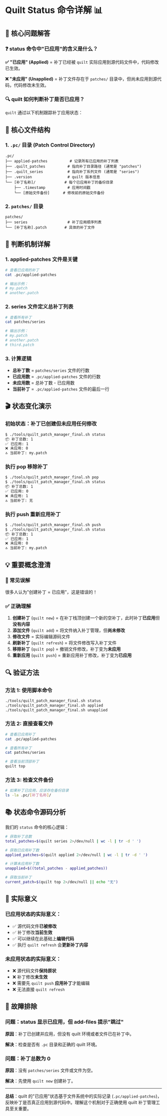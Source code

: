 # Quilt Status 命令详解 📊

## 🎯 核心问题解答

### ❓ status 命令中"已应用"的含义是什么？

**✅ "已应用" (Applied)** = 补丁已经被 `quilt` 实际应用到源代码文件中，代码修改已生效。

**❌ "未应用" (Unapplied)** = 补丁文件存在于 `patches/` 目录中，但尚未应用到源代码，代码修改未生效。

### 🔍 quilt 如何判断补丁是否已应用？

`quilt` 通过以下机制跟踪补丁应用状态：

## 📁 核心文件结构

### 1. `.pc/` 目录 (Patch Control Directory)
```
.pc/
├── applied-patches          # 记录所有已应用的补丁列表
├── .quilt_patches          # 指向补丁目录路径 (通常是 "patches")
├── .quilt_series           # 指向补丁系列文件 (通常是 "series")
├── .version                # quilt 版本信息
└── [补丁名称]/             # 每个已应用补丁的备份目录
    ├── .timestamp          # 应用时间戳
    └── [原始文件备份]      # 修改前的原始文件备份
```

### 2. `patches/` 目录
```
patches/
├── series                  # 补丁应用顺序列表
└── [补丁名称].patch        # 具体的补丁文件
```

## 🔧 判断机制详解

### 1. **applied-patches 文件是关键**
```bash
# 查看已应用的补丁
cat .pc/applied-patches

# 输出示例：
# my.patch
# another.patch
```

### 2. **series 文件定义总补丁列表**
```bash
# 查看所有补丁
cat patches/series

# 输出示例：
# my.patch
# another.patch
# third.patch
```

### 3. **计算逻辑**
- **总补丁数** = `patches/series` 文件的行数
- **已应用数** = `.pc/applied-patches` 文件的行数  
- **未应用数** = 总补丁数 - 已应用数
- **当前补丁** = `.pc/applied-patches` 文件的最后一行

## 🎬 状态变化演示

### 初始状态：补丁已创建但未应用任何修改
```bash
$ ./tools/quilt_patch_manager_final.sh status
📦 补丁总数: 1
✅ 已应用: 1
❌ 未应用: 0
🔝 当前补丁: my.patch
```

### 执行 pop 移除补丁
```bash
$ ./tools/quilt_patch_manager_final.sh pop
$ ./tools/quilt_patch_manager_final.sh status
📦 补丁总数: 1
✅ 已应用: 0
❌ 未应用: 1
🔝 当前补丁: 无
```

### 执行 push 重新应用补丁
```bash
$ ./tools/quilt_patch_manager_final.sh push
$ ./tools/quilt_patch_manager_final.sh status
📦 补丁总数: 1
✅ 已应用: 1
❌ 未应用: 0
🔝 当前补丁: my.patch
```

## 💡 重要概念澄清

### 🚨 常见误解
很多人认为"创建补丁 = 已应用"，这是错误的！

### ✅ 正确理解
1. **创建补丁** (`quilt new`) = 在补丁栈顶创建一个新的空补丁，此时补丁**已应用**但**没有内容**
2. **添加文件** (`quilt add`) = 将文件纳入补丁管理，但**尚未修改**
3. **修改文件** = 实际编辑源码文件
4. **刷新补丁** (`quilt refresh`) = 将文件修改写入补丁文件
5. **移除补丁** (`quilt pop`) = 撤销文件修改，补丁变为**未应用**
6. **重新应用** (`quilt push`) = 重新应用补丁修改，补丁变为**已应用**

## 🔍 验证方法

### 方法 1: 使用脚本命令
```bash
./tools/quilt_patch_manager_final.sh status
./tools/quilt_patch_manager_final.sh applied
./tools/quilt_patch_manager_final.sh unapplied
```

### 方法 2: 直接查看文件
```bash
# 查看已应用补丁
cat .pc/applied-patches

# 查看所有补丁
cat patches/series

# 查看当前顶部补丁
quilt top
```

### 方法 3: 检查文件备份
```bash
# 如果补丁已应用，应该存在备份目录
ls -la .pc/[补丁名称]/
```

## 📚 状态命令源码分析

我们的 `status` 命令的核心逻辑：

```bash
# 获取补丁总数
total_patches=$(quilt series 2>/dev/null | wc -l | tr -d ' ')

# 获取已应用补丁数
applied_patches=$(quilt applied 2>/dev/null | wc -l | tr -d ' ')

# 计算未应用补丁数
unapplied=$((total_patches - applied_patches))

# 获取当前补丁
current_patch=$(quilt top 2>/dev/null || echo "无")
```

## 🎯 实际意义

### 已应用状态的实际意义：
- ✅ 源代码文件**已被修改**
- ✅ 补丁修改**当前生效**
- ✅ 可以继续在此基础上**编辑代码**
- ✅ 执行 `quilt refresh` 会**更新补丁内容**

### 未应用状态的实际意义：
- ❌ 源代码文件**保持原状**
- ❌ 补丁修改**未生效**
- ❌ 需要先 `quilt push` **应用补丁**才能编辑
- ❌ 无法直接 `quilt refresh`

## 🔧 故障排除

### 问题：status 显示已应用，但 add-files 提示"跳过"
**原因**：补丁已创建并应用，但没有 quilt 环境或者文件已在补丁中。

**解决**：检查是否有 `.pc` 目录和正确的 quilt 环境。

### 问题：补丁总数为 0
**原因**：没有 `patches/series` 文件或文件为空。

**解决**：先使用 `quilt new` 创建补丁。

---

**总结**：quilt 的"已应用"状态基于文件系统中的实际记录 (`.pc/applied-patches`)，反映补丁是否真正应用到源代码中。理解这个机制对于正确使用 quilt 补丁管理工具至关重要。